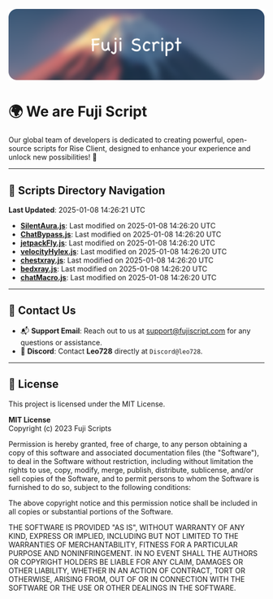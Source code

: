 ![Banner](.github/b.webp)

# 🌍 **We are Fuji Script**

Our global team of developers is dedicated to creating powerful, open-source scripts for Rise Client, designed to enhance your experience and unlock new possibilities! 🌟

---
<!-- SCRIPTS_NAVIGATION_START -->
## 📂 **Scripts Directory Navigation**

**Last Updated**: 2025-01-08 14:26:21 UTC

- **[SilentAura.js](scripts/SilentAura.js)**: Last modified on 2025-01-08 14:26:20 UTC
- **[ChatBypass.js](scripts/ChatBypass.js)**: Last modified on 2025-01-08 14:26:20 UTC
- **[jetpackFly.js](scripts/jetpackFly.js)**: Last modified on 2025-01-08 14:26:20 UTC
- **[velocityHylex.js](scripts/velocityHylex.js)**: Last modified on 2025-01-08 14:26:20 UTC
- **[chestxray.js](scripts/chestxray.js)**: Last modified on 2025-01-08 14:26:20 UTC
- **[bedxray.js](scripts/bedxray.js)**: Last modified on 2025-01-08 14:26:20 UTC
- **[chatMacro.js](scripts/chatMacro.js)**: Last modified on 2025-01-08 14:26:20 UTC

<!-- SCRIPTS_NAVIGATION_END -->

---

## 💬 **Contact Us**  
- 📬 **Support Email**: Reach out to us at [support@fujiscript.com](mailto:support@fujiscript.com) for any questions or assistance.  
- 💬 **Discord**: Contact **Leo728** directly at `Discord@leo728`.

---

## 📜 **License**

This project is licensed under the MIT License.  

**MIT License**  
Copyright (c) 2023 Fuji Scripts  

Permission is hereby granted, free of charge, to any person obtaining a copy of this software and associated documentation files (the "Software"), to deal in the Software without restriction, including without limitation the rights to use, copy, modify, merge, publish, distribute, sublicense, and/or sell copies of the Software, and to permit persons to whom the Software is furnished to do so, subject to the following conditions:  

The above copyright notice and this permission notice shall be included in all copies or substantial portions of the Software.  

THE SOFTWARE IS PROVIDED "AS IS", WITHOUT WARRANTY OF ANY KIND, EXPRESS OR IMPLIED, INCLUDING BUT NOT LIMITED TO THE WARRANTIES OF MERCHANTABILITY, FITNESS FOR A PARTICULAR PURPOSE AND NONINFRINGEMENT. IN NO EVENT SHALL THE AUTHORS OR COPYRIGHT HOLDERS BE LIABLE FOR ANY CLAIM, DAMAGES OR OTHER LIABILITY, WHETHER IN AN ACTION OF CONTRACT, TORT OR OTHERWISE, ARISING FROM, OUT OF OR IN CONNECTION WITH THE SOFTWARE OR THE USE OR OTHER DEALINGS IN THE SOFTWARE.  
